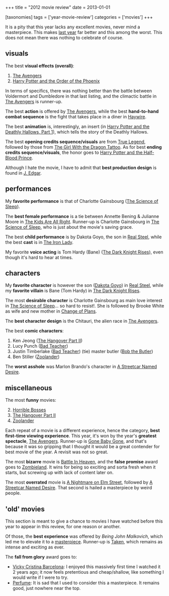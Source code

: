 +++
title = "2012 movie review"
date = 2013-01-01

[taxonomies]
tags = ['year-movie-review']
categories = ['movies']
+++

It is a pity that this year lacks any excellent movies, never mind a
masterpiece. This makes [last year] far better and this among the worst.
This does not mean there was nothing to celebrate of course.

## visuals

The best **visual effects (overall)**:

1.  [The Avengers]
3.  [Harry Potter and the Order of the Phoenix]

In terms of specifics, there was nothing better than the battle between
Voldermort and Dumbledore in that last listing, and the climactic battle
in [The Avengers] is runner-up.

The best **action** is offered by [The Avengers], while
the best **hand-to-hand combat sequence** is the fight that takes place
in a diner in [Haywire].

The best **animation** is, interestingly, an insert (in [Harry Potter
and the Deathly Hallows, Part 1]), which tells the story of the Deathly
Hallows.

The best **opening credits sequence/visuals** are from [True Legend],
followed by those from [The Girl With the Dragon Tattoo]. As for best
**ending credits sequence/visuals**, the honor goes to [Harry Potter and
the Half-Blood Prince].

Although I hate the movie, I have to admit that **best production
design** is found in [J. Edgar].

## performances

My **favorite performance** is that of Charlotte Gainsbourg ([The Science of Sleep]).

The **best female performance** is a tie between Annette Bening &
Julianne Moore in [The Kids Are All Right]. Runner-up is Charlotte
Gainsbourg in [The Science of Sleep], who is just about the movie's
saving grace.

The best **child performance** is by Dakota Goyo, the son in [Real
Steel], while the best **cast** is in [The Iron Lady].

My favorite **voice acting** is Tom Hardy (Bane) ([The Dark Knight
Rises]), even though it's hard to hear at times.

## characters

My **favorite character** is however the son ([Dakota Goyo])
in [Real Steel],
while my **favorite villain** is Bane (Tom Hardy) in [The Dark Knight Rises].

The most **desirable character** is Charlotte Gainsbourg as main love interest
in [The Science of Sleep]... so hard to resist!. She is followed by
Brooke White as wife and new mother in [Change of Plans].

The **best character design** is the Chitauri, the alien race in [The
Avengers].

The best **comic characters**:

1.  Ken Jeong ([The Hangover Part II])
2.  Lucy Punch ([Bad Teacher])
3.  Justin Timberlake ([Bad Teacher]) (tie) master butler ([Bob the
    Butler])
4.  Ben Stiller ([Zoolander])

The **worst asshole** was Marlon Brando's character in [A Streetcar
Named Desire].

## miscellaneous

The most **funny** movies:

2.  [Horrible Bosses]
3.  [The Hangover Part II]
4.  [Zoolander]

Each repeat of a movie is a different experience, hence the category,
**best first-time viewing experience**. This year, it's won by the
year's **greatest spectacle**, [The Avengers]. Runner-up is [Gone Baby
Gone], and that's because it was so gripping that I thought it would be
a great contender for best movie of the year. A revisit was not so
great.

The most **bizarre** movie is [Battle In Heaven], and the **false
promise** award goes to [Zombieland]. It wins for being so exciting and
sorta fresh when it starts, but screwing up with lack of content later
on.

The most **overrated** movie is [A Nightmare on Elm Street], followed by
[A Streetcar Named Desire]. That second is hailed a masterpiece by weird
people.

## 'old' movies

This section is meant to give a chance to movies I have watched before
this year to appear in this review, for one reason or another.

Of those, the **best experience** was offered by *Being John Malkovich*,
which led me to elevate it to a [masterpiece]. Runner-up is [Taken],
which remains as intense and exciting as ever.

The **fall from glory** award goes to:

-   [Vicky Cristina Barcelona]: I enjoyed this massively first time I
    watched it 2 years ago; it now feels pretentious and cheap/shallow,
    like something I would write if I were to try.
-   [Perfume]: It is sad that I used to consider this a masterpiece.
    It remains good, just nowhere near the top.

[last year]: @/2011-movie-review.md
[The Avengers]: @/the-avengers-2012.md
[Harry Potter and the Order of the Phoenix]: @/harry-potter-and-the-order-of-the-phoenix-2007.md
[Haywire]: @/haywire.md
[Harry Potter and the Deathly Hallows, Part 1]: @/harry-potter-and-the-deathly-hallows-part-1.md
[True Legend]: @/true-legend-2010.md
[The Girl With the Dragon Tattoo]: @/the-girl-with-the-dragon-tattoo-2011.md
[Harry Potter and the Half-Blood Prince]: @/harry-potter-and-the-half-blood-prince-2009.md
[J. Edgar]: @/j-edgar-2011.md
[The Science of Sleep]: @/the-science-of-sleep-2006.md
[The Kids Are All Right]: @/the-kids-are-all-right-2010.md
[Real Steel]: @/real-steel-2011.md
[The Iron Lady]: @/the-iron-lady-2011.md
[The Dark Knight Rises]: @/the-dark-knight-rises-2012.md
[Dakota Goyo]: http://en.wikipedia.org/wiki/Dakota_Goyo
[Change of Plans]: @/change-of-plans-2011.md
[The Hangover Part II]: @/the-hangover-part-ii-2011.md
[Bad Teacher]: @/bad-teacher-2011.md
[Bob the Butler]: @/bob-the-butler-2005.md
[Zoolander]: @/zoolander-2001.md
[A Streetcar Named Desire]: @/a-streetcar-named-desire-1951.md
[Horrible Bosses]: @/horrible-bosses-2011.md
[The Great Dictator]: @/the-great-dictator-1940.md
[Gone Baby Gone]: @/gone-baby-gone-2008.md
[Battle In Heaven]: @/battle-in-heaven-2005.md
[Zombieland]: @/zombieland-2009.md
[A Nightmare on Elm Street]: @/a-nightmare-on-elm-street-1984.md
[masterpiece]: http://tshepang.github.io/tags/masterpiece
[Taken]: @/taken-2008.md
[Vicky Cristina Barcelona]: @/vicky-cristina-barcelona-2008.md
[Perfume]: @/perfume-2006.md
